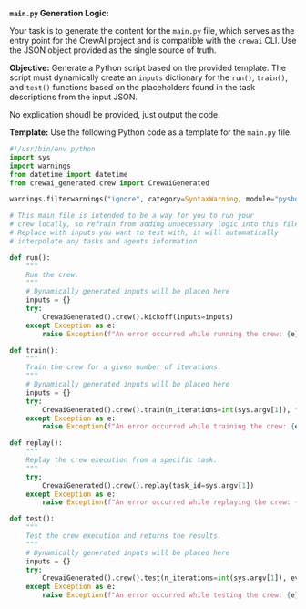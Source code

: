 **`main.py` Generation Logic:**

Your task is to generate the content for the `main.py` file, which serves as the entry point for the CrewAI project and is compatible with the `crewai` CLI. Use the JSON object provided as the single source of truth.

**Objective:**
Generate a Python script based on the provided template. The script must dynamically create an `inputs` dictionary for the `run()`, `train()`, and `test()` functions based on the placeholders found in the task descriptions from the input JSON.

No explication shoudl be provided, just output the code.


**Template:**
Use the following Python code as a template for the `main.py` file.


```python
#!/usr/bin/env python
import sys
import warnings
from datetime import datetime
from crewai_generated.crew import CrewaiGenerated

warnings.filterwarnings("ignore", category=SyntaxWarning, module="pysbd")

# This main file is intended to be a way for you to run your
# crew locally, so refrain from adding unnecessary logic into this file.
# Replace with inputs you want to test with, it will automatically
# interpolate any tasks and agents information

def run():
    """
    Run the crew.
    """
    # Dynamically generated inputs will be placed here
    inputs = {}
    try:
        CrewaiGenerated().crew().kickoff(inputs=inputs)
    except Exception as e:
        raise Exception(f"An error occurred while running the crew: {e}")

def train():
    """
    Train the crew for a given number of iterations.
    """
    # Dynamically generated inputs will be placed here
    inputs = {}
    try:
        CrewaiGenerated().crew().train(n_iterations=int(sys.argv[1]), filename=sys.argv[2], inputs=inputs)
    except Exception as e:
        raise Exception(f"An error occurred while training the crew: {e}")

def replay():
    """
    Replay the crew execution from a specific task.
    """
    try:
        CrewaiGenerated().crew().replay(task_id=sys.argv[1])
    except Exception as e:
        raise Exception(f"An error occurred while replaying the crew: {e}")

def test():
    """
    Test the crew execution and returns the results.
    """
    # Dynamically generated inputs will be placed here
    inputs = {}
    try:
        CrewaiGenerated().crew().test(n_iterations=int(sys.argv[1]), eval_llm=sys.argv[2], inputs=inputs)
    except Exception as e:
        raise Exception(f"An error occurred while testing the crew: {e}")
```

